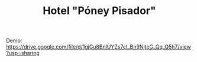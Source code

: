 

<header align="center">
  
  <h1 align="center">Hotel "Póney Pisador"</h1>
   
</header>

Demo:
https://drive.google.com/file/d/1gjGu8BnlUYZs7cI_Bn9NjteG_Qq_Q5h7/view?usp=sharing

```markdown
```

